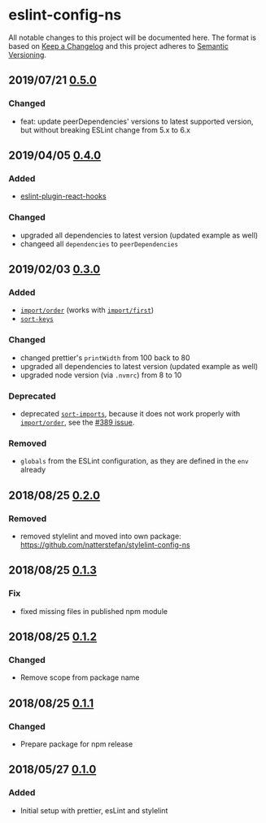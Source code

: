 # eslint-config-ns

All notable changes to this project will be documented here. The format is based
on [Keep a Changelog](http://keepachangelog.com/en/1.0.0/) and this project
adheres to [Semantic Versioning](http://semver.org/spec/v2.0.0.html).

## 2019/07/21 [0.5.0][9]

### Changed

- feat: update peerDependencies' versions to latest supported version, but
  without breaking ESLint change from 5.x to 6.x

## 2019/04/05 [0.4.0][8]

### Added

- [eslint-plugin-react-hooks](https://www.npmjs.com/package/eslint-plugin-react-hooks)

### Changed

- upgraded all dependencies to latest version (updated example as well)
- changeed all `dependencies` to `peerDependencies`

## 2019/02/03 [0.3.0][7]

### Added

- [`import/order`](https://github.com/benmosher/eslint-plugin-import/blob/master/docs/rules/order.md)
  (works with [`import/first`](https://github.com/benmosher/eslint-plugin-import/blob/master/docs/rules/first.md))
- [`sort-keys`](https://eslint.org/docs/rules/sort-keys)

### Changed

- changed prettier's `printWidth` from 100 back to 80
- upgraded all dependencies to latest version (updated example as well)
- upgraded node version (via `.nvmrc`) from 8 to 10

### Deprecated

- deprecated [`sort-imports`](https://eslint.org/docs/rules/sort-imports), because
  it does not work properly with [`import/order`](https://github.com/benmosher/eslint-plugin-import/blob/master/docs/rules/order.md),
  see the [#389 issue](https://github.com/benmosher/eslint-plugin-import/issues/389).

### Removed

- `globals` from the ESLint configuration, as they are defined in the `env` already

## 2018/08/25 [0.2.0][6]

### Removed

- removed stylelint and moved into own package: https://github.com/natterstefan/stylelint-config-ns

## 2018/08/25 [0.1.3][5]

### Fix

- fixed missing files in published npm module

## 2018/08/25 [0.1.2][4]

### Changed

- Remove scope from package name

## 2018/08/25 [0.1.1][3]

### Changed

- Prepare package for npm release

## 2018/05/27 [0.1.0][2]

### Added

- Initial setup with prettier, esLint and stylelint

[2]: https://github.com/natterstefan/eslint-config-ns/releases/tag/v0.1.0
[3]: https://github.com/natterstefan/eslint-config-ns/releases/tag/v0.1.1
[4]: https://github.com/natterstefan/eslint-config-ns/releases/tag/v0.1.2
[5]: https://github.com/natterstefan/eslint-config-ns/releases/tag/v0.1.3
[6]: https://github.com/natterstefan/eslint-config-ns/releases/tag/v0.2.0
[7]: https://github.com/natterstefan/eslint-config-ns/releases/tag/v0.3.0
[8]: https://github.com/natterstefan/eslint-config-ns/releases/tag/v0.4.0
[9]: https://github.com/natterstefan/eslint-config-ns/releases/tag/v0.5.0
[1]: https://github.com/natterstefan/eslint-config-ns/compare/v0.5.0...HEAD
